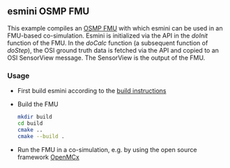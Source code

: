 ## esmini OSMP FMU

This example compiles an [OSMP FMU](https://github.com/OpenSimulationInterface/osi-sensor-model-packaging) with which esmini can be used in an FMU-based co-simulation.
Esmini is initialized via the API in the *doInit* function of the FMU.
In the *doCalc* function (a subsequent function of *doStep*), the OSI ground truth data is fetched via the API and copied to an OSI SensorView message.
The SensorView is the output of the FMU.

### Usage
- First build esmini according to the [build instructions](https://esmini.github.io/#_build_esmini_quick_guide)
- Build the FMU

  ```bash
  mkdir build
  cd build
  cmake ..
  cmake --build .
  ```

- Run the FMU in a co-simulation, e.g. by using the open source framework [OpenMCx](https://github.com/eclipse/openmcx)